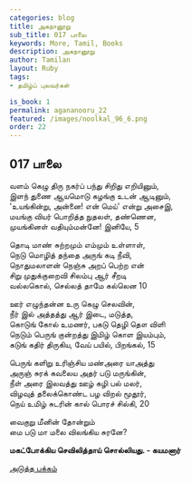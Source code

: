 ```yaml
---
categories: blog
title: அகநானூறு 
sub_title: 017 பாலை
keywords: More, Tamil, Books
description: அகநானூறு 
author: Tamilan
layout: Ruby
tags:
- தமிழ்ப் புலவர்கள் 

is_book: 1
permalink: agananooru_22
featured: /images/noolkal_96_6.png
order: 22
---
```



## 017 பாலை

வளம் கெழு திரு நகர்ப் பந்து சிறிது எறியினும்,  
இளந் துணை ஆயமொடு கழங்கு உடன் ஆடினும்,  
'உயங்கின்று, அன்னை! என் மெய்' என்று அசைஇ,  
மயங்கு வியர் பொறித்த நுதலள், தண்ணென,  
முயங்கினள் வதியும்மன்னே! இனியே, 5

தொடி மாண் சுற்றமும் எம்மும் உள்ளாள்,  
நெடு மொழித் தந்தை அருங் கடி நீவி,  
நொதுமலாளன் நெஞ்சு அறப் பெற்ற என்  
சிறு முதுக்குறைவி சிலம்பு ஆர் சீறடி  
வல்லகொல், செல்லத் தாமே கல்லென 10

ஊர் எழுந்தன்ன உரு கெழு செலவின்,  
நீர் இல் அத்தத்து ஆர் இடை, மடுத்த,  
கொடுங் கோல் உமணர், பகடு தெழி தௌ விளி  
நெடும் பெருங் குன்றத்து இமிழ் கொள இயம்பும்,  
கடுங் கதிர் திருகிய, வேய் பயில், பிறங்கல், 15

பெருங் களிறு உரிஞ்சிய மண்அரை யாஅத்து  
அருஞ் சுரக் கவலைய அதர் படு மருங்கின்,  
நீள் அரை இலவத்து ஊழ் கழி பல் மலர்,  
விழவுத் தலைக்கொண்ட பழ விறல் மூதூர்,  
நெய் உமிழ் சுடரின் கால் பொரச் சில்கி, 20

வைகுறு மீனின் தோன்றும்  
மை படு மா மலை விலங்கிய சுரனே?

**மகட்போக்கிய செவிலித்தாய் சொல்லியது. - கயமனார்**

[அடுத்த பக்கம்](agananooru_23)